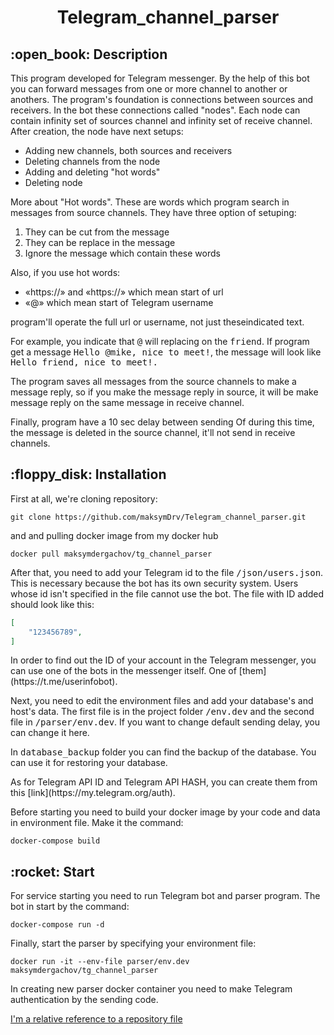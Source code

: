 <h1 align="center">Telegram_channel_parser</h1>

<div>
<h2>:open_book: Description</h2>

<p>This program developed for Telegram messenger. By the help of this bot you can forward messages from one or more channel to another or anothers. The program's foundation is connections between sources and receivers. In the bot these connections called "nodes". Each node can contain infinity set of sources channel and infinity set of receive channel. After creation, the node have next setups:
</p>
<ul>
    <li>Adding new channels, both sources and receivers</li>
    <li>Deleting channels from the node</li>
    <li>Adding and deleting "hot words"</li>
    <li>Deleting node</li>
</ul>
<p>More about "Hot words". These are words which program search in messages from source channels. They have three option of setuping:</p>
<ol>
    <li>They can be cut from the message</li>
    <li>They can be replace in the message</li>
    <li>Ignore the message which contain these words</li>
</ol>
<p>
    Also, if you use hot words:
    <ul>
        <li>«https://» and «https://» which mean start of url</li>
        <li>«@» which mean start of Telegram username</li>
    </ul>
    program'll operate the full url or username, not just   theseindicated  text.
</p>
<p>For example, you indicate that <kbd>@</kbd> will replacing on the <kbd>friend</kbd>. If program get a message <kbd>Hello @mike, nice to meet!</kbd>, the message will look like <kbd>Hello friend, nice to meet!.</kbd></p>
<p>The program saves all messages from the source channels to make a message reply, so if you make the message reply in source, it will be make message reply on the same message in receive channel.</p>
<p>Finally, program have a 10 sec delay between sending Of during this time, the message is deleted in the source channel, it'll not send in receive channels.</p>
</div>
<div>
<h2>:floppy_disk: Installation</h2>
<p>First at all, we're cloning repository:</p>

```git
git clone https://github.com/maksymDrv/Telegram_channel_parser.git
```
<p>and and pulling docker image from my docker hub</p>

```docker
docker pull maksymdergachov/tg_channel_parser
```
<p>After that, you need to add your Telegram id to the file <kbd>/json/users.json</kbd>. This is necessary because the bot has its own security system. Users whose id isn't specified in the file cannot use the bot. The file with ID added should look like this:</p>

```json
[
    "123456789",
]
```
<p>In order to find out the ID of your account in the Telegram messenger, you can use one of the bots in the messenger itself. One of [them](https://t.me/userinfobot).</p>
<p>Next, you need to edit the environment files and add your database's and host's data. The first file is in the project folder <kbd>/env.dev</kbd> and the second file in <kbd>/parser/env.dev</kbd>. If you want to change default sending delay, you can change it here.</p>
<p>In <kbd>database_backup</kbd> folder you can find the backup of the database. You can use it for restoring your database.</p>
<p>As for Telegram API ID and Telegram API HASH, you can create them from this [link](https://my.telegram.org/auth).</p>
<p>Before starting you need to build your docker image by your code and data in environment file. Make it the command: </p>

```docker
docker-compose build
```
</div>
<div>
<h2>:rocket: Start</h2>
<p>For service starting you need to run Telegram bot and parser program. The bot in start by the command:</p>

```docker
docker-compose run -d
```
<p>Finally, start the parser by specifying your environment file:</p>

```docker
docker run -it --env-file parser/env.dev maksymdergachov/tg_channel_parser
```
<p>In creating new parser docker container you need to make Telegram authentication by the sending code.</p>
</div>

[I'm a relative reference to a repository file](../blob/master/LICENSE)
